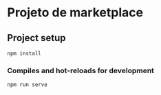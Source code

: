 # Projeto de marketplace

## Project setup
```
npm install
```

### Compiles and hot-reloads for development
```
npm run serve
```
